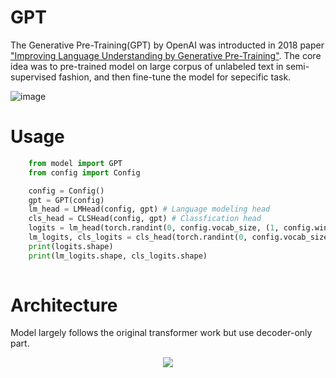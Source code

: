 # GPT
The Generative Pre-Training(GPT) by OpenAI was introducted in 2018 paper ["Improving Language Understanding
by Generative Pre-Training"](https://s3-us-west-2.amazonaws.com/openai-assets/research-covers/language-unsupervised/language_understanding_paper.pdf). The core idea was to pre-trained model on large corpus of unlabeled text in semi-supervised fashion, and then fine-tune the model for sepecific task.

![image](https://github.com/maciejbalawejder/DeepLearning-collection/blob/main/NLP/GPT/images/training.png)

# Usage
```python
    from model import GPT
    from config import Config

    config = Config()
    gpt = GPT(config)
    lm_head = LMHead(config, gpt) # Language modeling head
    cls_head = CLSHead(config, gpt) # Classfication head
    logits = lm_head(torch.randint(0, config.vocab_size, (1, config.window)))
    lm_logits, cls_logits = cls_head(torch.randint(0, config.vocab_size, (1, config.window)))
    print(logits.shape)
    print(lm_logits.shape, cls_logits.shape)
    
```

# Architecture
Model largely follows the original transformer work but use decoder-only part. 


<p align="center">
<img 
  src="https://github.com/maciejbalawejder/DeepLearning-collection/blob/main/NLP/GPT/images/GPT-architecture.png"
>
</p>






